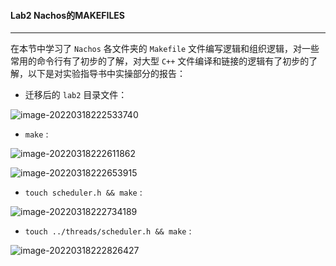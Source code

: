 #### Lab2 Nachos的MAKEFILES

---

在本节中学习了  `Nachos` 各文件夹的 `Makefile` 文件编写逻辑和组织逻辑，对一些常用的命令行有了初步的了解，对大型 `C++` 文件编译和链接的逻辑有了初步的了解，以下是对实验指导书中实操部分的报告：

- 迁移后的 `lab2` 目录文件：

![image-20220318222533740](https://s2.loli.net/2022/03/30/nb864ZfC9lyumVs.png)

- `make` :

![image-20220318222611862](https://s2.loli.net/2022/03/30/3bxcgsmKYTQ85CU.png)

![image-20220318222653915](https://s2.loli.net/2022/03/30/xEVybLaCTpvqs5n.png)

- `touch scheduler.h && make`  :

![image-20220318222734189](https://s2.loli.net/2022/03/30/WzYhHwDoR84F5nN.png)

- `touch ../threads/scheduler.h && make` :

![image-20220318222826427](https://s2.loli.net/2022/03/30/laORVwyrdLDb96I.png)
